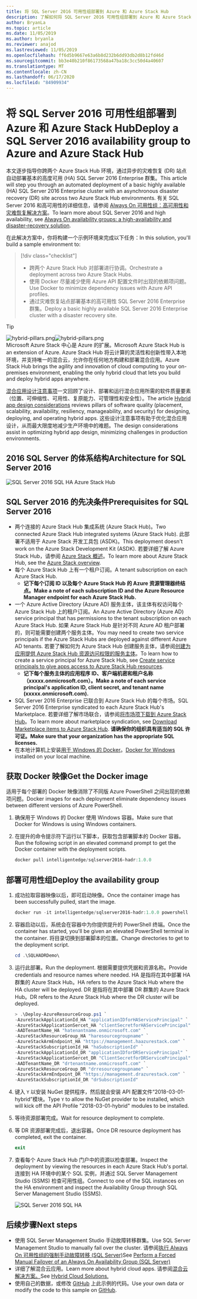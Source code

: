 ```yaml
---
title: 将 SQL Server 2016 可用性组部署到 Azure 和 Azure Stack Hub
description: 了解如何将 SQL Server 2016 可用性组部署到 Azure 和 Azure Stack Hub。
author: BryanLa
ms.topic: article
ms.date: 11/05/2019
ms.author: bryanla
ms.reviewer: anajod
ms.lastreviewed: 11/05/2019
ms.openlocfilehash: ff6d5b9667e63a6b8d232b6dd93db2d8b12fd46d
ms.sourcegitcommit: bb3e40b210f86173568a47ba18c3cc50d4a40607
ms.translationtype: MT
ms.contentlocale: zh-CN
ms.lasthandoff: 06/17/2020
ms.locfileid: "84909934"
---
```

# <a name="deploy-a-sql-server-2016-availability-group-to-azure-and-azure-stack-hub"></a><span data-ttu-id="76786-103">将 SQL Server 2016 可用性组部署到 Azure 和 Azure Stack Hub</span><span class="sxs-lookup"><span data-stu-id="76786-103">Deploy a SQL Server 2016 availability group to Azure and Azure Stack Hub</span></span>

<span data-ttu-id="76786-104">本文逐步指导你跨两个 Azure Stack Hub 环境，通过异步的灾难恢复 (DR) 站点自动部署基本的高度可用 (HA) SQL Server 2016 Enterprise 群集。</span><span class="sxs-lookup"><span data-stu-id="76786-104">This article will step you through an automated deployment of a basic highly available (HA) SQL Server 2016 Enterprise cluster with an asynchronous disaster recovery (DR) site across two Azure Stack Hub environments.</span></span> <span data-ttu-id="76786-105">有关 SQL Server 2016 和高可用性的详细信息，请参阅 [Always On 可用性组：高可用性和灾难恢复解决方案](https://docs.microsoft.com/sql/database-engine/availability-groups/windows/always-on-availability-groups-sql-server?view=sql-server-2016)。</span><span class="sxs-lookup"><span data-stu-id="76786-105">To learn more about SQL Server 2016 and high availability, see [Always On availability groups: a high-availability and disaster-recovery solution](https://docs.microsoft.com/sql/database-engine/availability-groups/windows/always-on-availability-groups-sql-server?view=sql-server-2016).</span></span>

<span data-ttu-id="76786-106">在此解决方案中，你将构建一个示例环境来完成以下任务：</span><span class="sxs-lookup"><span data-stu-id="76786-106">In this solution, you'll build a sample environment to:</span></span>

> [!div class="checklist"]
> - <span data-ttu-id="76786-107">跨两个 Azure Stack Hub 对部署进行协调。</span><span class="sxs-lookup"><span data-stu-id="76786-107">Orchestrate a deployment across two Azure Stack Hubs.</span></span>
> - <span data-ttu-id="76786-108">使用 Docker 尽量减少使用 Azure API 配置文件时出现的依赖项问题。</span><span class="sxs-lookup"><span data-stu-id="76786-108">Use Docker to minimize dependency issues with Azure API profiles.</span></span>
> - <span data-ttu-id="76786-109">通过灾难恢复站点部署基本的高可用性 SQL Server 2016 Enterprise 群集。</span><span class="sxs-lookup"><span data-stu-id="76786-109">Deploy a basic highly available SQL Server 2016 Enterprise cluster with a disaster recovery site.</span></span>

> [!Tip]  
> <span data-ttu-id="76786-110">![hybrid-pillars.png](./media/solution-deployment-guide-cross-cloud-scaling/hybrid-pillars.png)</span><span class="sxs-lookup"><span data-stu-id="76786-110">![hybrid-pillars.png](./media/solution-deployment-guide-cross-cloud-scaling/hybrid-pillars.png)</span></span>  
> <span data-ttu-id="76786-111">Microsoft Azure Stack 中心是 Azure 的扩展。</span><span class="sxs-lookup"><span data-stu-id="76786-111">Microsoft Azure Stack Hub is an extension of Azure.</span></span> <span data-ttu-id="76786-112">Azure Stack Hub 将云计算的灵活性和创新性带入本地环境，并支持唯一的混合云，允许你在任何地方构建和部署混合应用。</span><span class="sxs-lookup"><span data-stu-id="76786-112">Azure Stack Hub brings the agility and innovation of cloud computing to your on-premises environment, enabling the only hybrid cloud that lets you build and deploy hybrid apps anywhere.</span></span>  
> 
> <span data-ttu-id="76786-113">[混合应用设计注意事项](overview-app-design-considerations.md)一文回顾了设计、部署和运行混合应用所需的软件质量要素（位置、可伸缩性、可用性、复原能力、可管理性和安全性）。</span><span class="sxs-lookup"><span data-stu-id="76786-113">The article [Hybrid app design considerations](overview-app-design-considerations.md) reviews pillars of software quality (placement, scalability, availability, resiliency, manageability, and security) for designing, deploying, and operating hybrid apps.</span></span> <span data-ttu-id="76786-114">这些设计注意事项有助于优化混合应用设计，从而最大限度地减少生产环境中的难题。</span><span class="sxs-lookup"><span data-stu-id="76786-114">The design considerations assist in optimizing hybrid app design, minimizing challenges in production environments.</span></span>

## <a name="architecture-for-sql-server-2016"></a><span data-ttu-id="76786-115">2016 SQL Server 的体系结构</span><span class="sxs-lookup"><span data-stu-id="76786-115">Architecture for SQL Server 2016</span></span>

![SQL Server 2016 SQL HA Azure Stack Hub](media/solution-deployment-guide-sql-ha/image1.png)

## <a name="prerequisites-for-sql-server-2016"></a><span data-ttu-id="76786-117">SQL Server 2016 的先决条件</span><span class="sxs-lookup"><span data-stu-id="76786-117">Prerequisites for SQL Server 2016</span></span>

- <span data-ttu-id="76786-118">两个连接的 Azure Stack Hub 集成系统 (Azure Stack Hub)。</span><span class="sxs-lookup"><span data-stu-id="76786-118">Two connected Azure Stack Hub integrated systems (Azure Stack Hub).</span></span> <span data-ttu-id="76786-119">此部署不适用于 Azure Stack 开发工具包 (ASDK)。</span><span class="sxs-lookup"><span data-stu-id="76786-119">This deployment doesn't work on the Azure Stack Development Kit (ASDK).</span></span> <span data-ttu-id="76786-120">若要详细了解 Azure Stack Hub，请参阅 [Azure Stack 概述](https://azure.microsoft.com/overview/azure-stack/)。</span><span class="sxs-lookup"><span data-stu-id="76786-120">To learn more about Azure Stack Hub, see the [Azure Stack overview](https://azure.microsoft.com/overview/azure-stack/).</span></span>
- <span data-ttu-id="76786-121">每个 Azure Stack Hub 上有一个租户订阅。</span><span class="sxs-lookup"><span data-stu-id="76786-121">A tenant subscription on each Azure Stack Hub.</span></span>
  - <span data-ttu-id="76786-122">**记下每个订阅 ID 以及每个 Azure Stack Hub 的 Azure 资源管理器终结点。**</span><span class="sxs-lookup"><span data-stu-id="76786-122">**Make a note of each subscription ID and the Azure Resource Manager endpoint for each Azure Stack Hub.**</span></span>
- <span data-ttu-id="76786-123">一个 Azure Active Directory (Azure AD) 服务主体，该主体有权访问每个 Azure Stack Hub 上的租户订阅。</span><span class="sxs-lookup"><span data-stu-id="76786-123">An Azure Active Directory (Azure AD) service principal that has permissions to the tenant subscription on each Azure Stack Hub.</span></span> <span data-ttu-id="76786-124">如果 Azure Stack Hub 是针对不同 Azure AD 租户部署的，则可能需要创建两个服务主体。</span><span class="sxs-lookup"><span data-stu-id="76786-124">You may need to create two service principals if the Azure Stack Hubs are deployed against different Azure AD tenants.</span></span> <span data-ttu-id="76786-125">若要了解如何为 Azure Stack Hub 创建服务主体，请参阅[创建为应用提供 Azure Stack Hub 资源访问权限的服务主体](https://docs.microsoft.com/azure-stack/user/azure-stack-create-service-principals)。</span><span class="sxs-lookup"><span data-stu-id="76786-125">To learn how to create a service principal for Azure Stack Hub, see [Create service principals to give apps access to Azure Stack Hub resources](https://docs.microsoft.com/azure-stack/user/azure-stack-create-service-principals).</span></span>
  - <span data-ttu-id="76786-126">**记下每个服务主体的应用程序 ID、客户端机密和租户名称（xxxxx.onmicrosoft.com）。**</span><span class="sxs-lookup"><span data-stu-id="76786-126">**Make a note of each service principal's application ID, client secret, and tenant name (xxxxx.onmicrosoft.com).**</span></span>
- <span data-ttu-id="76786-127">SQL Server 2016 Enterprise 已联合到 Azure Stack Hub 的每个市场。</span><span class="sxs-lookup"><span data-stu-id="76786-127">SQL Server 2016 Enterprise syndicated to each Azure Stack Hub's Marketplace.</span></span> <span data-ttu-id="76786-128">若要详细了解市场联合，请参阅[将市场项下载到 Azure Stack Hub](https://docs.microsoft.com/azure-stack/operator/azure-stack-download-azure-marketplace-item)。</span><span class="sxs-lookup"><span data-stu-id="76786-128">To learn more about marketplace syndication, see [Download Marketplace items to Azure Stack Hub](https://docs.microsoft.com/azure-stack/operator/azure-stack-download-azure-marketplace-item).</span></span>
    <span data-ttu-id="76786-129">**请确保你的组织具有适当的 SQL 许可证。**</span><span class="sxs-lookup"><span data-stu-id="76786-129">**Make sure that your organization has the appropriate SQL licenses.**</span></span>
- <span data-ttu-id="76786-130">在本地计算机上安装[用于 Windows 的 Docker](https://docs.docker.com/docker-for-windows/)。</span><span class="sxs-lookup"><span data-stu-id="76786-130">[Docker for Windows](https://docs.docker.com/docker-for-windows/) installed on your local machine.</span></span>

## <a name="get-the-docker-image"></a><span data-ttu-id="76786-131">获取 Docker 映像</span><span class="sxs-lookup"><span data-stu-id="76786-131">Get the Docker image</span></span>

<span data-ttu-id="76786-132">适用于每个部署的 Docker 映像消除了不同版 Azure PowerShell 之间出现的依赖项问题。</span><span class="sxs-lookup"><span data-stu-id="76786-132">Docker images for each deployment eliminate dependency issues between different versions of Azure PowerShell.</span></span>

1. <span data-ttu-id="76786-133">确保用于 Windows 的 Docker 使用 Windows 容器。</span><span class="sxs-lookup"><span data-stu-id="76786-133">Make sure that Docker for Windows is using Windows containers.</span></span>
2. <span data-ttu-id="76786-134">在提升的命令提示符下运行以下脚本，获取包含部署脚本的 Docker 容器。</span><span class="sxs-lookup"><span data-stu-id="76786-134">Run the following script in an elevated command prompt to get the Docker container with the deployment scripts.</span></span>

    ```powershell  
    docker pull intelligentedge/sqlserver2016-hadr:1.0.0
    ```

## <a name="deploy-the-availability-group"></a><span data-ttu-id="76786-135">部署可用性组</span><span class="sxs-lookup"><span data-stu-id="76786-135">Deploy the availability group</span></span>

1. <span data-ttu-id="76786-136">成功拉取容器映像以后，即可启动映像。</span><span class="sxs-lookup"><span data-stu-id="76786-136">Once the container image has been successfully pulled, start the image.</span></span>

      ```powershell  
      docker run -it intelligentedge/sqlserver2016-hadr:1.0.0 powershell
      ```

2. <span data-ttu-id="76786-137">容器启动以后，系统会在容器中为你提供提升的 PowerShell 终端。</span><span class="sxs-lookup"><span data-stu-id="76786-137">Once the container has started, you'll be given an elevated PowerShell terminal in the container.</span></span> <span data-ttu-id="76786-138">将目录切换到部署脚本的位置。</span><span class="sxs-lookup"><span data-stu-id="76786-138">Change directories to get to the deployment script.</span></span>

      ```powershell  
      cd .\SQLHADRDemo\
      ```

3. <span data-ttu-id="76786-139">运行此部署。</span><span class="sxs-lookup"><span data-stu-id="76786-139">Run the deployment.</span></span> <span data-ttu-id="76786-140">根据需要提供凭据和资源名称。</span><span class="sxs-lookup"><span data-stu-id="76786-140">Provide credentials and resource names where needed.</span></span> <span data-ttu-id="76786-141">HA 是指将在其中部署 HA 群集的 Azure Stack Hub。</span><span class="sxs-lookup"><span data-stu-id="76786-141">HA refers to the Azure Stack Hub where the HA cluster will be deployed.</span></span> <span data-ttu-id="76786-142">DR 是指将在其中部署 DR 群集的 Azure Stack Hub。</span><span class="sxs-lookup"><span data-stu-id="76786-142">DR refers to the Azure Stack Hub where the DR cluster will be deployed.</span></span>

      ```powershell
      > .\Deploy-AzureResourceGroup.ps1 `
      -AzureStackApplicationId_HA "applicationIDforHAServicePrincipal" `
      -AzureStackApplicationSercet_HA "clientSecretforHAServicePrincipal" `
      -AADTenantName_HA "hatenantname.onmicrosoft.com" `
      -AzureStackResourceGroup_HA "haresourcegroupname" `
      -AzureStackArmEndpoint_HA "https://management.haazurestack.com" `
      -AzureStackSubscriptionId_HA "haSubscriptionId" `
      -AzureStackApplicationId_DR "applicationIDforDRServicePrincipal" `
      -AzureStackApplicationSercet_DR "ClientSecretforDRServicePrincipal" `
      -AADTenantName_DR "drtenantname.onmicrosoft.com" `
      -AzureStackResourceGroup_DR "drresourcegroupname" `
      -AzureStackArmEndpoint_DR "https://management.drazurestack.com" `
      -AzureStackSubscriptionId_DR "drSubscriptionId"
      ```

4. <span data-ttu-id="76786-143">键入 `Y` 以安装 NuGet 提供程序，然后就会安装 API 配置文件“2018-03-01-hybrid”模块。</span><span class="sxs-lookup"><span data-stu-id="76786-143">Type `Y` to allow the NuGet provider to be installed, which will kick off the API Profile "2018-03-01-hybrid" modules to be installed.</span></span>

5. <span data-ttu-id="76786-144">等待资源部署完成。</span><span class="sxs-lookup"><span data-stu-id="76786-144">Wait for resource deployment to complete.</span></span>

6. <span data-ttu-id="76786-145">等 DR 资源部署完成后，退出容器。</span><span class="sxs-lookup"><span data-stu-id="76786-145">Once DR resource deployment has completed, exit the container.</span></span>

      ```powershell
      exit
      ```

7. <span data-ttu-id="76786-146">查看每个 Azure Stack Hub 门户中的资源以检查部署。</span><span class="sxs-lookup"><span data-stu-id="76786-146">Inspect the deployment by viewing the resources in each Azure Stack Hub's portal.</span></span> <span data-ttu-id="76786-147">连接到 HA 环境中的某个 SQL 实例，并通过 SQL Server Management Studio (SSMS) 检查可用性组。</span><span class="sxs-lookup"><span data-stu-id="76786-147">Connect to one of the SQL instances on the HA environment and inspect the Availability Group through SQL Server Management Studio (SSMS).</span></span>

    ![SQL Server 2016 SQL HA](media/solution-deployment-guide-sql-ha/image2.png)

## <a name="next-steps"></a><span data-ttu-id="76786-149">后续步骤</span><span class="sxs-lookup"><span data-stu-id="76786-149">Next steps</span></span>

- <span data-ttu-id="76786-150">使用 SQL Server Management Studio 手动故障转移群集。</span><span class="sxs-lookup"><span data-stu-id="76786-150">Use SQL Server Management Studio to manually fail over the cluster.</span></span> <span data-ttu-id="76786-151">请参阅[执行 Always On 可用性组的强制手动故障转移 (SQL Server)](https://docs.microsoft.com/sql/database-engine/availability-groups/windows/perform-a-forced-manual-failover-of-an-availability-group-sql-server?view=sql-server-2017)</span><span class="sxs-lookup"><span data-stu-id="76786-151">See [Perform a Forced Manual Failover of an Always On Availability Group (SQL Server)](https://docs.microsoft.com/sql/database-engine/availability-groups/windows/perform-a-forced-manual-failover-of-an-availability-group-sql-server?view=sql-server-2017)</span></span>
- <span data-ttu-id="76786-152">详细了解混合云应用。</span><span class="sxs-lookup"><span data-stu-id="76786-152">Learn more about hybrid cloud apps.</span></span> <span data-ttu-id="76786-153">请参阅[混合云解决方案。](https://aka.ms/azsdevtutorials)</span><span class="sxs-lookup"><span data-stu-id="76786-153">See [Hybrid Cloud Solutions.](https://aka.ms/azsdevtutorials)</span></span>
- <span data-ttu-id="76786-154">使用自己的数据，或修改 [GitHub](https://github.com/Azure-Samples/azure-intelligent-edge-patterns) 上此示例的代码。</span><span class="sxs-lookup"><span data-stu-id="76786-154">Use your own data or modify the code to this sample on [GitHub](https://github.com/Azure-Samples/azure-intelligent-edge-patterns).</span></span>
